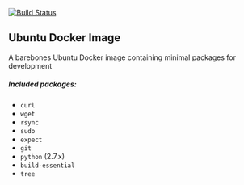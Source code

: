 [![Build Status](https://travis-ci.org/vielasis/docker-ubuntu-base.svg?branch=master)](https://travis-ci.org/vielasis/docker-ubuntu-base)

## Ubuntu Docker Image

A barebones Ubuntu Docker image containing minimal packages for development

##### Included packages:
- `curl`
- `wget`
- `rsync`
- `sudo`
- `expect`
- `git`
- `python` (2.7.x)
- `build-essential`
- `tree`